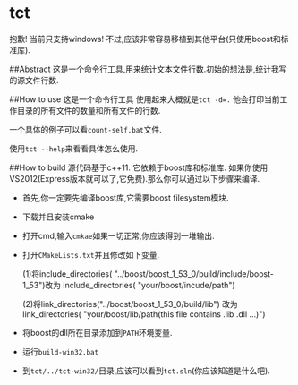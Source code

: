 tct
===

抱歉! 当前只支持windows! 不过,应该非常容易移植到其他平台(只使用boost和标准库).

##Abstract
这是一个命令行工具,用来统计文本文件行数.初始的想法是,统计我写的源文件行数.

##How to use
这是一个命令行工具
使用起来大概就是`tct -d=.`
他会打印当前工作目录的所有文件的数量和所有文件的行数.

一个具体的例子可以看`count-self.bat`文件.

使用`tct --help`来看看具体怎么使用.

##How to build
源代码基于c++11.
它依赖于boost库和标准库.
如果你使用VS2012(Express版本就可以了,它免费).那么你可以通过以下步骤来编译.

*   首先,你一定要先编译boost库,它需要boost filesystem模块.

*   下载并且安装cmake

*   打开cmd,输入`cmkae`如果一切正常,你应该得到一堆输出.

*   打开`CMakeLists.txt`并且修改如下变量.

    (1)将include_directories( "../boost/boost_1_53_0/build/include/boost-1_53")改为
    include_directories( "your/boost/incude/path")

    (2)将link_directories("../boost/boost_1_53_0/build/lib") 改为
    link_directories( "your/boost/lib/path(this file contains .lib .dll ...)")

*   将boost的dll所在目录添加到`PATH`环境变量.

*   运行`build-win32.bat`

*   到`tct/../tct-win32/`目录,应该可以看到`tct.sln`(你应该知道是什么吧).